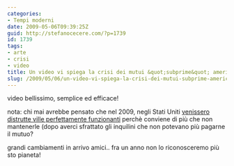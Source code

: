 ```yaml
---
categories:
- Tempi moderni
date: 2009-05-06T09:39:25Z
guid: http://stefanocecere.com/?p=1739
id: 1739
tags:
- arte
- crisi
- video
title: Un video vi spiega la crisi dei mutui &quot;subprime&quot; americani…
slug: /2009/05/06/un-video-vi-spiega-la-crisi-dei-mutui-subprime-americani/
---
```


video bellissimo, semplice ed efficace!
  
nota: chi mai avrebbe pensato che nel 2009, negli Stati Uniti [venissero distrutte ville perfettamente funzionanti](http://www.corriere.it/esteri/09_maggio_05/banche_distrugge_ville_caretto_84bc52e0-39a9-11de-ab3d-00144f02aabc.shtml) perchè conviene di più che non mantenerle (dopo averci sfrattato gli inquilini che non potevano più pagarne il mutuo?
  
grandi cambiamenti in arrivo amici.. fra un anno non lo riconosceremo più sto pianeta!